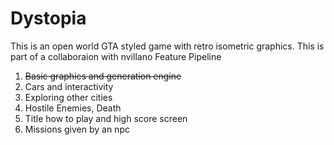 # Dystopia
This is an open world GTA styled game with retro isometric graphics. This is part of a collaboraion with nvillano
Feature Pipeline
<ol>
<li><s>Basic graphics and generation engine</s></li>
<li>Cars and interactivity</li>
<li>Exploring other cities</li>
<li>Hostile Enemies, Death</li>
<li>Title how to play and high score screen</li>
<li>Missions given by an npc</li>
</ol>
